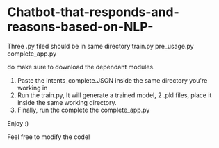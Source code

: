 # Chatbot-that-responds-and-reasons-based-on-NLP-

Three .py filed should be in same directory
train.py
pre_usage.py
complete_app.py


do make sure to download the dependant modules.
1) Paste the intents_complete.JSON inside the same directory you're working in
2) Run the train.py, It will generate a trained model, 2 .pkl files,  place it inside the same working directory.
3) Finally, run the complete the complete_app.py

Enjoy :)

Feel free to modify the code!
